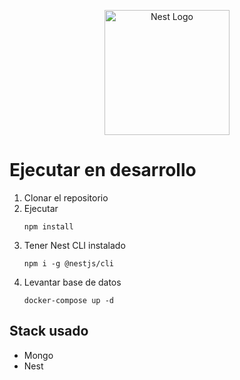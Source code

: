 <p align="center">
  <a href="http://nestjs.com/" target="blank"><img src="https://nestjs.com/img/logo-small.svg" width="200" alt="Nest Logo" /></a>
</p>

# Ejecutar en desarrollo 

1. Clonar el repositorio 
2. Ejecutar 
   ```
   npm install
   ```
3. Tener Nest CLI instalado
   ```
   npm i -g @nestjs/cli
   ```
4. Levantar base de datos
   ```
   docker-compose up -d
   ```

## Stack usado
* Mongo
* Nest